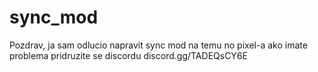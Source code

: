 # sync_mod 
Pozdrav, ja sam odlucio napravit sync mod na temu no pixel-a ako imate problema pridruzite se discordu discord.gg/TADEQsCY6E
